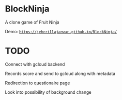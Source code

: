 # BlockNinja
A clone game of Fruit Ninja

Demo: <code><a href="https://jeherillajanwar.github.io/BlockNinja/">https://jeherillajanwar.github.io/BlockNinja/</a></code>

# TODO

Connect with gcloud backend

Records score and send to gcloud along with metadata

Redirection to questionaire page

Look into possibility of background change